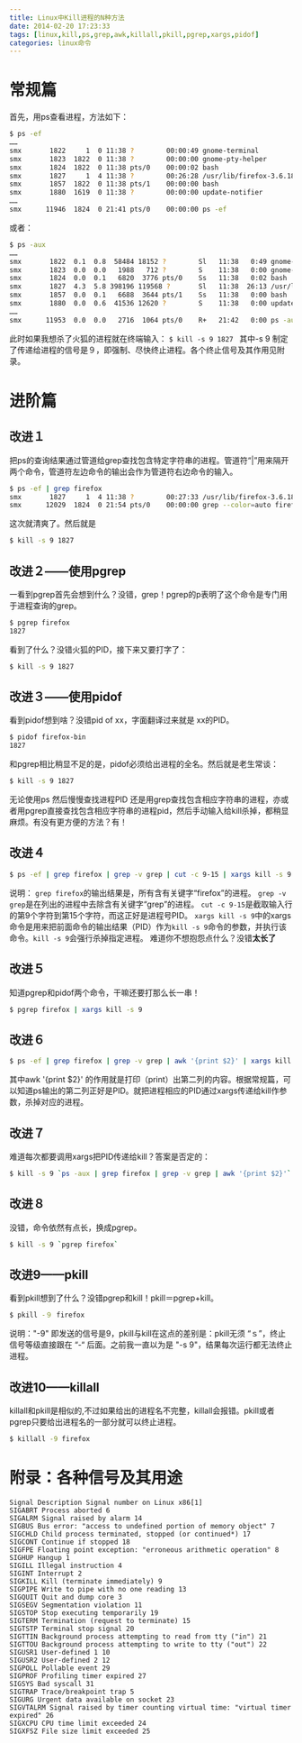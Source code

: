 ```yaml
---
title: Linux中Kill进程的N种方法
date: 2014-02-20 17:23:33
tags: [linux,kill,ps,grep,awk,killall,pkill,pgrep,xargs,pidof]
categories: linux命令
---
```

# 常规篇 
首先，用ps查看进程，方法如下： 
````bash
$ ps -ef 
…… 
smx       1822     1  0 11:38 ?        00:00:49 gnome-terminal 
smx       1823  1822  0 11:38 ?        00:00:00 gnome-pty-helper 
smx       1824  1822  0 11:38 pts/0    00:00:02 bash 
smx       1827     1  4 11:38 ?        00:26:28 /usr/lib/firefox-3.6.18/firefox-bin 
smx       1857  1822  0 11:38 pts/1    00:00:00 bash 
smx       1880  1619  0 11:38 ?        00:00:00 update-notifier 
…… 
smx      11946  1824  0 21:41 pts/0    00:00:00 ps -ef 
````
或者： 
````bash
$ ps -aux 
…… 
smx       1822  0.1  0.8  58484 18152 ?        Sl   11:38   0:49 gnome-terminal 
smx       1823  0.0  0.0   1988   712 ?        S    11:38   0:00 gnome-pty-helper 
smx       1824  0.0  0.1   6820  3776 pts/0    Ss   11:38   0:02 bash 
smx       1827  4.3  5.8 398196 119568 ?       Sl   11:38  26:13 /usr/lib/firefox-3.6.18/firefox-bin 
smx       1857  0.0  0.1   6688  3644 pts/1    Ss   11:38   0:00 bash 
smx       1880  0.0  0.6  41536 12620 ?        S    11:38   0:00 update-notifier 
…… 
smx      11953  0.0  0.0   2716  1064 pts/0    R+   21:42   0:00 ps -aux 
````
此时如果我想杀了火狐的进程就在终端输入： 
`$ kill -s 9 1827 `
其中-s 9 制定了传递给进程的信号是９，即强制、尽快终止进程。各个终止信号及其作用见附录。 
<!-- more -->
# 进阶篇
## 改进１ 
把ps的查询结果通过管道给grep查找包含特定字符串的进程。管道符“|”用来隔开两个命令，管道符左边命令的输出会作为管道符右边命令的输入。 
````bash
$ ps -ef | grep firefox 
smx       1827     1  4 11:38 ?        00:27:33 /usr/lib/firefox-3.6.18/firefox-bin 
smx      12029  1824  0 21:54 pts/0    00:00:00 grep --color=auto firefox 
````
这次就清爽了。然后就是 
````bash
$ kill -s 9 1827 
````

## 改进２——使用pgrep
一看到pgrep首先会想到什么？没错，grep！pgrep的p表明了这个命令是专门用于进程查询的grep。 
````bash
$ pgrep firefox 
1827 
````
看到了什么？没错火狐的PID，接下来又要打字了： 
````bash
$ kill -s 9 1827 
````

## 改进３——使用pidof
看到pidof想到啥？没错pid of xx，字面翻译过来就是 xx的PID。 
````bash
$ pidof firefox-bin 
1827 
````
和pgrep相比稍显不足的是，pidof必须给出进程的全名。然后就是老生常谈： 
````bash
$ kill -s 9 1827 
````
无论使用ps 然后慢慢查找进程PID 还是用grep查找包含相应字符串的进程，亦或者用pgrep直接查找包含相应字符串的进程pid，然后手动输入给kill杀掉，都稍显麻烦。有没有更方便的方法？有！ 

## 改进４
````bash
$ ps -ef | grep firefox | grep -v grep | cut -c 9-15 | xargs kill -s 9 
````
说明： 
`grep firefox`的输出结果是，所有含有关键字“firefox”的进程。 
`grep -v grep`是在列出的进程中去除含有关键字“grep”的进程。 
`cut -c 9-15`是截取输入行的第9个字符到第15个字符，而这正好是进程号PID。 
`xargs kill -s 9`中的xargs命令是用来把前面命令的输出结果（PID）作为`kill -s 9`命令的参数，并执行该命令。`kill -s 9`会强行杀掉指定进程。 
难道你不想抱怨点什么？没错**太长了**

## 改进５
知道pgrep和pidof两个命令，干嘛还要打那么长一串！
````bash 
$ pgrep firefox | xargs kill -s 9 
````

## 改进６
````bash
$ ps -ef | grep firefox | grep -v grep | awk '{print $2}' | xargs kill -9 
```` 
其中awk '{print $2}' 的作用就是打印（print）出第二列的内容。根据常规篇，可以知道ps输出的第二列正好是PID。就把进程相应的PID通过xargs传递给kill作参数，杀掉对应的进程。 

## 改进７
难道每次都要调用xargs把PID传递给kill？答案是否定的： 
````bash
$ kill -s 9 `ps -aux | grep firefox | grep -v grep | awk '{print $2}'` 
````

## 改进８
没错，命令依然有点长，换成pgrep。
````bash 
$ kill -s 9 `pgrep firefox` 
````

## 改进9——pkill
看到pkill想到了什么？没错pgrep和kill！pkill＝pgrep+kill。 
````bash
$ pkill -９ firefox 
````
说明："-9" 即发送的信号是9，pkill与kill在这点的差别是：pkill无须 “ｓ”，终止信号等级直接跟在 “-“ 后面。之前我一直以为是 "-s 9"，结果每次运行都无法终止进程。 

## 改进10——killall
killall和pkill是相似的,不过如果给出的进程名不完整，killall会报错。pkill或者pgrep只要给出进程名的一部分就可以终止进程。 
````bash
$ killall -9 firefox 
````

# 附录：各种信号及其用途 
````
Signal Description Signal number on Linux x86[1]  
SIGABRT Process aborted 6  
SIGALRM Signal raised by alarm 14  
SIGBUS Bus error: "access to undefined portion of memory object" 7  
SIGCHLD Child process terminated, stopped (or continued*) 17  
SIGCONT Continue if stopped 18  
SIGFPE Floating point exception: "erroneous arithmetic operation" 8  
SIGHUP Hangup 1  
SIGILL Illegal instruction 4  
SIGINT Interrupt 2  
SIGKILL Kill (terminate immediately) 9  
SIGPIPE Write to pipe with no one reading 13  
SIGQUIT Quit and dump core 3  
SIGSEGV Segmentation violation 11  
SIGSTOP Stop executing temporarily 19  
SIGTERM Termination (request to terminate) 15  
SIGTSTP Terminal stop signal 20  
SIGTTIN Background process attempting to read from tty ("in") 21  
SIGTTOU Background process attempting to write to tty ("out") 22  
SIGUSR1 User-defined 1 10  
SIGUSR2 User-defined 2 12  
SIGPOLL Pollable event 29  
SIGPROF Profiling timer expired 27  
SIGSYS Bad syscall 31  
SIGTRAP Trace/breakpoint trap 5  
SIGURG Urgent data available on socket 23  
SIGVTALRM Signal raised by timer counting virtual time: "virtual timer expired" 26  
SIGXCPU CPU time limit exceeded 24  
SIGXFSZ File size limit exceeded 25 
````